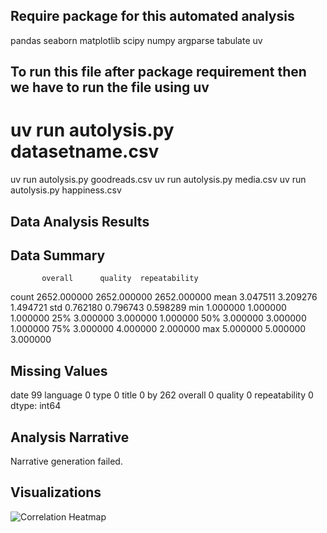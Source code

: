 



## Require package for this automated analysis
pandas
seaborn
matplotlib
scipy
numpy
argparse
tabulate
uv

## To run this file after package requirement  then we have to run the file using uv
# uv run autolysis.py datasetname.csv
uv run autolysis.py goodreads.csv
uv run autolysis.py media.csv
uv run autolysis.py happiness.csv

## Data Analysis Results

## Data Summary
           overall      quality  repeatability
count  2652.000000  2652.000000    2652.000000
mean      3.047511     3.209276       1.494721
std       0.762180     0.796743       0.598289
min       1.000000     1.000000       1.000000
25%       3.000000     3.000000       1.000000
50%       3.000000     3.000000       1.000000
75%       3.000000     4.000000       2.000000
max       5.000000     5.000000       3.000000

## Missing Values
date              99
language           0
type               0
title              0
by               262
overall            0
quality            0
repeatability      0
dtype: int64

## Analysis Narrative
Narrative generation failed.

## Visualizations
![Correlation Heatmap](correlation_heatmap.png)